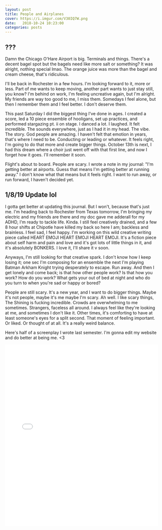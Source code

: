 ```yaml
---
layout: post
title: People and Airplanes
cover: https://i.imgur.com/V30IQ7W.png
date:   2018-10-24 10:23:00
categories: posts
---
```

## ???

Damn the Chicago O'Hare Airport is big. Terminals and things. There's a decent bagel spot but the bagels need like more salt or something? It was alright, nothing special lmao. The orange juice was more than the bagel and cream cheese, that's ridiculous.

I'll be back in Rochester in a few hours. I'm looking forward to it, more or less. Part of me wants to keep moving, another part wants to just stay still, you know? I'm behind on work, I'm feeling uncreative again, but I'm alright. My friends are way too good to me, I miss them. Somedays I feel alone, but then I remember them and I feel better. I don't deserve them.

This past Saturday I did the biggest thing I've done in ages. I created a score, led a 10 piece ensemble of hooligans, set up practices, and performed stargazing pt. ii on stage. I danced a lot. I laughed. It felt incredible. The sounds everywhere, just as I had it in my head. The vibe. The story. God people are amazing. I haven't felt that emotion in years, that's where I need to be. Conducting or leading or whatever. It feels right, I'm going to do that more and create bigger things. October 13th is next, I had this dream where a choir just went off with that first line, and now I forget how it goes. I'll remember it soon.

Flight's about to board. People are scary. I wrote a note in my journal: "I'm getting better at airports. Guess that means I'm getting better at running away." I don't know what that means but it feels right. I want to run away, or run forward, I haven't decided yet.

## 1/8/19 Update lol

I gotta get better at updating this journal. But I won't, because that's just me. I'm heading back to Rochester from Texas tomorrow, I'm bringing my electric and my friends are there and my doc gave me adderall for my ADHD, I'm ready to tackle life. Kinda. I still feel creatively drained, and a few 8 hour shifts at Chipotle have killed my back so here I am; backless and brainless. I feel sad, I feel happy. I'm working on this wild creative writing piece called HEART EMOJI HEART EMOJI HEART EMOJI. It's a fiction piece about self harm and pain and love and it's got lots of little things in it, and it's absolutely BONKERS. I love it, I'll share it v soon.

Anyways, I'm still looking for that creative spark. I don't know how I keep losing it; one sec I'm composing for an ensemble the next I'm playing Batman Arkham Knight trying desperately to escape. Run away. And then I get lonely and come back; is that how other people work? Is that how you work? How do you work? What gets your out of bed at night and who do you turn to when you're sad or happy or bored?

People are still scary. It's a new year, and I want to do bigger things. Maybe it's not people, maybe it's me maybe I'm scary. Ah well. I like scary things, The Shining is fucking incredible. Crowds are overwhelming to me sometimes. Strangers, faceless all around. I always feel like they're looking at me, and sometimes I don't like it. Other times, it's comforting to have at least someone's eyes for a split second. That moment of feeling important. Or liked. Or thought of at all. It's a really weird balance.

Here's half of a screenplay I wrote last semester. I'm gonna edit my website and do better at being me. <3

<embed src="{{ site.baseurl }}/media/americanidol.pdf" type="application/pdf" width="100%" height="600px" />
